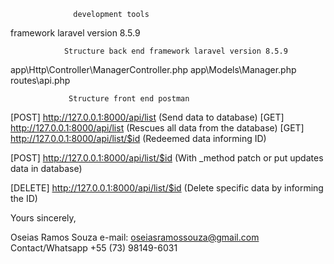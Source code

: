 
                  development tools

framework laravel version 8.5.9

                Structure back end framework laravel version 8.5.9

app\Http\Controller\ManagerController.php
app\Models\Manager.php
routes\api.php

                 Structure front end postman

[POST] http://127.0.0.1:8000/api/list      (Send data to database)
[GET] http://127.0.0.1:8000/api/list       (Rescues all data from the database)
[GET] http://127.0.0.1:8000/api/list/$id   (Redeemed data informing ID)

[POST] http://127.0.0.1:8000/api/list/$id   (With _method patch or put updates data in database)

[DELETE] http://127.0.0.1:8000/api/list/$id (Delete specific data by informing the ID)


Yours sincerely,

Oseias Ramos Souza e-mail: oseiasramossouza@gmail.com Contact/Whatsapp +55 (73) 98149-6031
